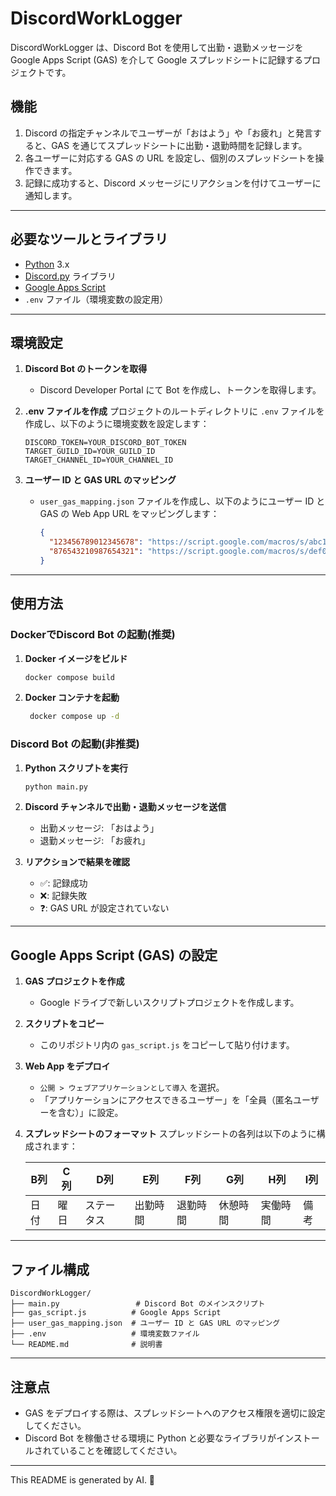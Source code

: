 # DiscordWorkLogger

DiscordWorkLogger は、Discord Bot を使用して出勤・退勤メッセージを Google Apps Script (GAS) を介して Google スプレッドシートに記録するプロジェクトです。

## 機能

1. Discord の指定チャンネルでユーザーが「おはよう」や「お疲れ」と発言すると、GAS を通じてスプレッドシートに出勤・退勤時間を記録します。
2. 各ユーザーに対応する GAS の URL を設定し、個別のスプレッドシートを操作できます。
3. 記録に成功すると、Discord メッセージにリアクションを付けてユーザーに通知します。

---

## 必要なツールとライブラリ

- [Python](https://www.python.org/) 3.x
- [Discord.py](https://discordpy.readthedocs.io/) ライブラリ
- [Google Apps Script](https://developers.google.com/apps-script)
- `.env` ファイル（環境変数の設定用）

---

## 環境設定

1. **Discord Bot のトークンを取得**
   - Discord Developer Portal にて Bot を作成し、トークンを取得します。

2. **.env ファイルを作成**
   プロジェクトのルートディレクトリに `.env` ファイルを作成し、以下のように環境変数を設定します：

   ```env
   DISCORD_TOKEN=YOUR_DISCORD_BOT_TOKEN
   TARGET_GUILD_ID=YOUR_GUILD_ID
   TARGET_CHANNEL_ID=YOUR_CHANNEL_ID
   ```

3. **ユーザー ID と GAS URL のマッピング**
   - `user_gas_mapping.json` ファイルを作成し、以下のようにユーザー ID と GAS の Web App URL をマッピングします：

     ```json
     {
       "123456789012345678": "https://script.google.com/macros/s/abc1234567890/exec",
       "876543210987654321": "https://script.google.com/macros/s/def0987654321/exec"
     }
     ```

---

## 使用方法

### DockerでDiscord Bot の起動(推奨)

1. **Docker イメージをビルド**

   ```bash
   docker compose build
   ```

2. **Docker コンテナを起動**

   ```bash
    docker compose up -d
    ```

### Discord Bot の起動(非推奨)

1. **Python スクリプトを実行**

   ```bash
   python main.py
   ```

2. **Discord チャンネルで出勤・退勤メッセージを送信**
   - 出勤メッセージ: 「おはよう」
   - 退勤メッセージ: 「お疲れ」

3. **リアクションで結果を確認**
   - ✅: 記録成功
   - ❌: 記録失敗
   - ❓: GAS URL が設定されていない

---

## Google Apps Script (GAS) の設定

1. **GAS プロジェクトを作成**
   - Google ドライブで新しいスクリプトプロジェクトを作成します。

2. **スクリプトをコピー**
   - このリポジトリ内の `gas_script.js` をコピーして貼り付けます。

3. **Web App をデプロイ**
   - `公開 > ウェブアプリケーションとして導入` を選択。
   - 「アプリケーションにアクセスできるユーザー」を「全員（匿名ユーザーを含む）」に設定。

4. **スプレッドシートのフォーマット**
   スプレッドシートの各列は以下のように構成されます：

   | B列   | C列 | D列 | E列   | F列   | G列       |H列       |I列       |
   | ---- | ------ | --- | --- | ----- | ----- | --------- |--------- |
   | 日付 | 曜日   | ステータス | 出勤時間  | 退勤時間 | 休憩時間 | 実働時間 | 備考 |

---

## ファイル構成

```tree
DiscordWorkLogger/
├── main.py                 # Discord Bot のメインスクリプト
├── gas_script.js          # Google Apps Script
├── user_gas_mapping.json  # ユーザー ID と GAS URL のマッピング
├── .env                   # 環境変数ファイル
└── README.md              # 説明書
```

---

## 注意点

- GAS をデプロイする際は、スプレッドシートへのアクセス権限を適切に設定してください。
- Discord Bot を稼働させる環境に Python と必要なライブラリがインストールされていることを確認してください。

---

This README is generated by AI. 🤖
